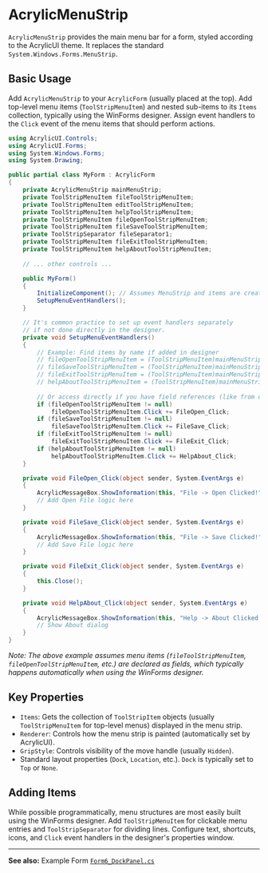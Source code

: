 # AcrylicMenuStrip

`AcrylicMenuStrip` provides the main menu bar for a form, styled according to the AcrylicUI theme. It replaces the standard `System.Windows.Forms.MenuStrip`.

## Basic Usage

Add `AcrylicMenuStrip` to your `AcrylicForm` (usually placed at the top). Add top-level menu items (`ToolStripMenuItem`) and nested sub-items to its `Items` collection, typically using the WinForms designer. Assign event handlers to the `Click` event of the menu items that should perform actions.

```csharp
using AcrylicUI.Controls;
using AcrylicUI.Forms;
using System.Windows.Forms;
using System.Drawing;

public partial class MyForm : AcrylicForm
{
    private AcrylicMenuStrip mainMenuStrip;
    private ToolStripMenuItem fileToolStripMenuItem;
    private ToolStripMenuItem editToolStripMenuItem;
    private ToolStripMenuItem helpToolStripMenuItem;
    private ToolStripMenuItem fileOpenToolStripMenuItem;
    private ToolStripMenuItem fileSaveToolStripMenuItem;
    private ToolStripSeparator fileSeparator1;
    private ToolStripMenuItem fileExitToolStripMenuItem;
    private ToolStripMenuItem helpAboutToolStripMenuItem;
    
    // ... other controls ...

    public MyForm()
    {
        InitializeComponent(); // Assumes MenuStrip and items are created in designer
        SetupMenuEventHandlers();
    }

    // It's common practice to set up event handlers separately 
    // if not done directly in the designer.
    private void SetupMenuEventHandlers()
    {
        // Example: Find items by name if added in designer
        // fileOpenToolStripMenuItem = (ToolStripMenuItem)mainMenuStrip.Items.Find("fileOpenToolStripMenuItem", true).FirstOrDefault();
        // fileSaveToolStripMenuItem = (ToolStripMenuItem)mainMenuStrip.Items.Find("fileSaveToolStripMenuItem", true).FirstOrDefault();
        // fileExitToolStripMenuItem = (ToolStripMenuItem)mainMenuStrip.Items.Find("fileExitToolStripMenuItem", true).FirstOrDefault();
        // helpAboutToolStripMenuItem = (ToolStripMenuItem)mainMenuStrip.Items.Find("helpAboutToolStripMenuItem", true).FirstOrDefault();
        
        // Or access directly if you have field references (like from designer.cs)
        if (fileOpenToolStripMenuItem != null) 
            fileOpenToolStripMenuItem.Click += FileOpen_Click;
        if (fileSaveToolStripMenuItem != null) 
            fileSaveToolStripMenuItem.Click += FileSave_Click;
        if (fileExitToolStripMenuItem != null) 
            fileExitToolStripMenuItem.Click += FileExit_Click;
        if (helpAboutToolStripMenuItem != null) 
            helpAboutToolStripMenuItem.Click += HelpAbout_Click;
    }

    private void FileOpen_Click(object sender, System.EventArgs e)
    {
        AcrylicMessageBox.ShowInformation(this, "File -> Open Clicked!", "Menu Action");
        // Add Open File logic here
    }

    private void FileSave_Click(object sender, System.EventArgs e)
    {
        AcrylicMessageBox.ShowInformation(this, "File -> Save Clicked!", "Menu Action");
        // Add Save File logic here
    }

    private void FileExit_Click(object sender, System.EventArgs e)
    {
        this.Close();
    }

    private void HelpAbout_Click(object sender, System.EventArgs e)
    {
        AcrylicMessageBox.ShowInformation(this, "Help -> About Clicked!", "Menu Action");
        // Show About dialog
    }
}
```

*Note: The above example assumes menu items (`fileToolStripMenuItem`, `fileOpenToolStripMenuItem`, etc.) are declared as fields, which typically happens automatically when using the WinForms designer.* 

## Key Properties

*   `Items`: Gets the collection of `ToolStripItem` objects (usually `ToolStripMenuItem` for top-level menus) displayed in the menu strip.
*   `Renderer`: Controls how the menu strip is painted (automatically set by AcrylicUI).
*   `GripStyle`: Controls visibility of the move handle (usually `Hidden`).
*   Standard layout properties (`Dock`, `Location`, etc.). `Dock` is typically set to `Top` or `None`.

## Adding Items

While possible programmatically, menu structures are most easily built using the WinForms designer. Add `ToolStripMenuItem` for clickable menu entries and `ToolStripSeparator` for dividing lines. Configure text, shortcuts, icons, and `Click` event handlers in the designer's properties window.

---

**See also:** Example Form [`Form6_DockPanel.cs`](../../Examples/Form6_DockPanel.cs) 